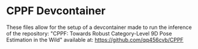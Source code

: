# CPPF Devcontainer

These files allow for the setup of a devcontainer made to run the inference of the repository: "CPPF: Towards Robust Category-Level 9D Pose Estimation in the Wild" available at: https://github.com/qq456cvb/CPPF
